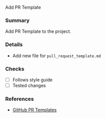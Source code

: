Add PR Template

### Summary
Add PR Template to the project.

### Details
* Add new file for `pull_request_template.md`

### Checks
- [ ] Follows style guide
- [ ] Tested changes

### References
- [GitHub PR Templates](https://docs.github.com/en/communities/using-templates-to-encourage-useful-issues-and-pull-requests/creating-a-pull-request-template-for-your-repository)